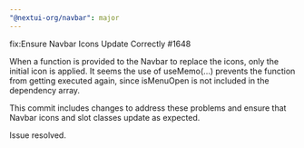 ```yaml
---
"@nextui-org/navbar": major
---
```

fix:Ensure Navbar Icons Update Correctly #1648

When a function is provided to the Navbar to replace the icons, only the initial icon is applied. It seems the use of useMemo(...) prevents the function from getting executed again, since isMenuOpen is not included in the dependency array.

This commit includes changes to address these problems and ensure that Navbar icons and slot classes update as expected.

Issue resolved.
